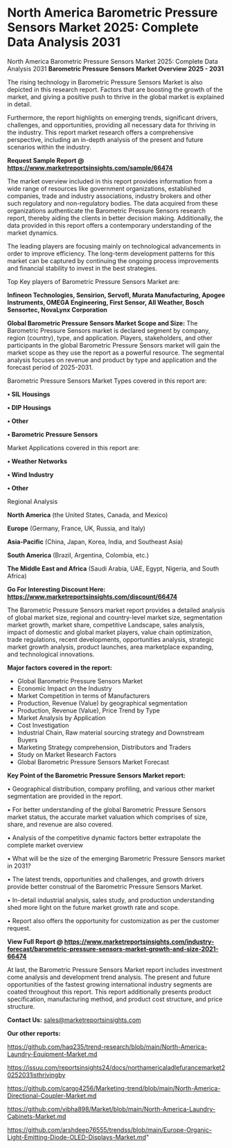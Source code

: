 # North America Barometric Pressure Sensors Market 2025: Complete Data Analysis 2031
 North America Barometric Pressure Sensors Market 2025: Complete Data Analysis 2031
<Strong> Barometric Pressure Sensors Market Overview 2025 - 2031</strong>

The rising technology in Barometric Pressure Sensors Market is also depicted in this research report. Factors that are boosting the growth of the market, and giving a positive push to thrive in the global market is explained in detail.

Furthermore, the report highlights on emerging trends, significant drivers, challenges, and opportunities, providing all necessary data for thriving in the industry. This report market research offers a comprehensive perspective, including an in-depth analysis of the present and future scenarios within the industry.

<strong>Request Sample Report @ <a href=https://www.marketreportsinsights.com/sample/66474>https://www.marketreportsinsights.com/sample/66474</a></strong>

The market overview included in this report provides information from a wide range of resources like government organizations, established companies, trade and industry associations, industry brokers and other such regulatory and non-regulatory bodies. The data acquired from these organizations authenticate the Barometric Pressure Sensors research report, thereby aiding the clients in better decision making. Additionally, the data provided in this report offers a contemporary understanding of the market dynamics.

The leading players are focusing mainly on technological advancements in order to improve efficiency. The long-term development patterns for this market can be captured by continuing the ongoing process improvements and financial stability to invest in the best strategies.

Top Key players of Barometric Pressure Sensors Market are:

<strong>Infineon Technologies, Sensirion, Servofl, Murata Manufacturing, Apogee Instruments, OMEGA Engineering, First Sensor, All Weather, Bosch Sensortec, NovaLynx Corporation</strong>

<strong><b>Global Barometric Pressure Sensors Market Scope and Size:</b></strong>
The Barometric Pressure Sensors market is declared segment by company, region (country), type, and application. Players, stakeholders, and other participants in the global Barometric Pressure Sensors market will gain the market scope as they use the report as a powerful resource. The segmental analysis focuses on revenue and product by type and application and the forecast period of 2025-2031.

Barometric Pressure Sensors Market Types covered in this report are:

<strong>• SIL Housings

• DIP Housings

• Other

• Barometric Pressure Sensors</strong>

Market Applications covered in this report are:

<strong>• Weather Networks

• Wind Industry

• Other</strong> 

Regional Analysis

<strong>North America</strong> (the United States, Canada, and Mexico)

<strong>Europe</strong> (Germany, France, UK, Russia, and Italy)

<strong>Asia-Pacific</strong> (China, Japan, Korea, India, and Southeast Asia)

<strong>South America</strong> (Brazil, Argentina, Colombia, etc.)

<strong>The Middle East and Africa</strong> (Saudi Arabia, UAE, Egypt, Nigeria, and South Africa)

<strong>Go For Interesting Discount Here: <a href=https://www.marketreportsinsights.com/discount/66474>https://www.marketreportsinsights.com/discount/66474</a></strong>

The Barometric Pressure Sensors market report provides a detailed analysis of global market size, regional and country-level market size, segmentation market growth, market share, competitive Landscape, sales analysis, impact of domestic and global market players, value chain optimization, trade regulations, recent developments, opportunities analysis, strategic market growth analysis, product launches, area marketplace expanding, and technological innovations.

<strong><b>Major factors covered in the report:</b></strong>
<ul>
  <li>Global Barometric Pressure Sensors Market </li>
  <li>Economic Impact on the Industry</li>
  <li>Market Competition in terms of Manufacturers</li>
  <li>Production, Revenue (Value) by geographical segmentation</li>
  <li>Production, Revenue (Value), Price Trend by Type</li>
  <li>Market Analysis by Application</li>
  <li>Cost Investigation</li>
  <li>Industrial Chain, Raw material sourcing strategy and Downstream Buyers</li>
  <li>Marketing Strategy comprehension, Distributors and Traders</li>
  <li>Study on Market Research Factors</li>
  <li>Global Barometric Pressure Sensors Market Forecast</li>
</ul>

<strong><b>Key Point of the Barometric Pressure Sensors Market report:</b></strong>

• Geographical distribution, company profiling, and various other market segmentation are provided in the report.

• For better understanding of the global Barometric Pressure Sensors market status, the accurate market valuation which comprises of size, share, and revenue are also covered.

• Analysis of the competitive dynamic factors better extrapolate the complete market overview

• What will be the size of the emerging Barometric Pressure Sensors market in 2031?

• The latest trends, opportunities and challenges, and growth drivers provide better construal of the Barometric Pressure Sensors Market.

• In-detail industrial analysis, sales study, and production understanding shed more light on the future market growth rate and scope.

• Report also offers the opportunity for customization as per the customer request.

<strong><b>View Full Report @ <a href=https://www.marketreportsinsights.com/industry-forecast/barometric-pressure-sensors-market-growth-and-size-2021-66474>https://www.marketreportsinsights.com/industry-forecast/barometric-pressure-sensors-market-growth-and-size-2021-66474</a></b></strong>


At last, the Barometric Pressure Sensors Market report includes investment come analysis and development trend analysis. The present and future opportunities of the fastest growing international industry segments are coated throughout this report. This report additionally presents product specification, manufacturing method, and product cost structure, and price structure.

<strong>Contact Us:</strong>
sales@marketreportsinsights.com

<strong>Our other reports:</strong>

<a href=https://github.com/haq235/trend-research/blob/main/North-America-Laundry-Equipment-Market.md>https://github.com/haq235/trend-research/blob/main/North-America-Laundry-Equipment-Market.md</a>

<a href=https://issuu.com/reportsinsights24/docs/northamericaladlefurancemarket20252031isthrivingby>https://issuu.com/reportsinsights24/docs/northamericaladlefurancemarket20252031isthrivingby</a>

<a href=https://github.com/cargo4256/Marketing-trend/blob/main/North-America-Directional-Coupler-Market.md>https://github.com/cargo4256/Marketing-trend/blob/main/North-America-Directional-Coupler-Market.md</a>

<a href=https://github.com/vibha898/Market/blob/main/North-America-Laundry-Cabinets-Market.md>https://github.com/vibha898/Market/blob/main/North-America-Laundry-Cabinets-Market.md</a>

<a href=https://github.com/arshdeep76555/trendss/blob/main/Europe-Organic-Light-Emitting-Diode-OLED-Displays-Market.md>https://github.com/arshdeep76555/trendss/blob/main/Europe-Organic-Light-Emitting-Diode-OLED-Displays-Market.md</a>"
